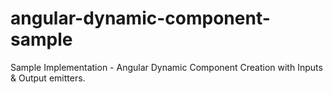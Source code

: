 # angular-dynamic-component-sample
Sample Implementation - Angular Dynamic Component Creation with Inputs &amp; Output emitters. 
